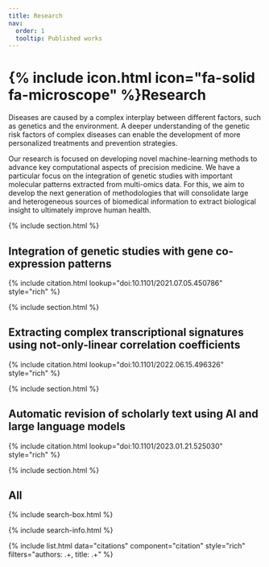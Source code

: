 ```yaml
---
title: Research
nav:
  order: 1
  tooltip: Published works
---
```


# {% include icon.html icon="fa-solid fa-microscope" %}Research

Diseases are caused by a complex interplay between different factors, such as genetics and the environment.
A deeper understanding of the genetic risk factors of complex diseases can enable the development of more personalized treatments and prevention strategies.

Our research is focused on developing novel machine-learning methods to advance key computational aspects of precision medicine.
We have a particular focus on the integration of genetic studies with important molecular patterns extracted from multi-omics data.
For this, we aim to develop the next generation of methodologies that will consolidate large and heterogeneous sources of biomedical information to extract biological insight to ultimately improve human health.

{% include section.html %}

## Integration of genetic studies with gene co-expression patterns

{% include citation.html lookup="doi:10.1101/2021.07.05.450786" style="rich" %}

{% include section.html %}

## Extracting complex transcriptional signatures using not-only-linear correlation coefficients

{% include citation.html lookup="doi:10.1101/2022.06.15.496326" style="rich" %}

{% include section.html %}

## Automatic revision of scholarly text using AI and large language models

{% include citation.html lookup="doi:10.1101/2023.01.21.525030" style="rich" %}

{% include section.html %}

## All

{% include search-box.html %}

{% include search-info.html %}

{% include list.html data="citations" component="citation" style="rich" filters="authors: .+, title: .+" %}
